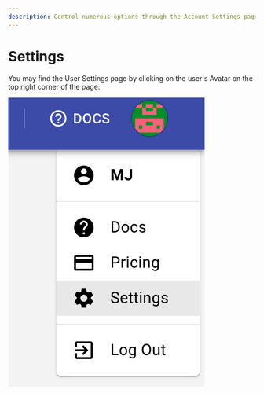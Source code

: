 ```yaml
---
description: Control numerous options through the Account Settings page
---
```


# Settings

You may find the User Settings page by clicking on the user's Avatar on the top right corner of the page:

![Account Setting on Loadmill](../.gitbook/assets/image.png)

